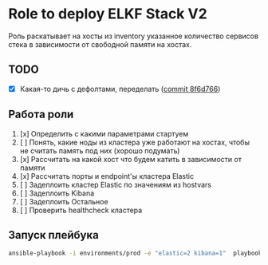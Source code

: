 # Role to deploy ELKF Stack V2

Роль раскатывает на хосты из inventory указанное количество сервисов стека в зависимости от свободной памяти на хостах.

## TODO
- [x] Какая-то дичь с дефолтами, переделать ([commit 8f6d766](https://github.com/deathjoin/ansible-elkf/commit/8f6d76600315413d696700b84a859f9eb1d4a43a))

## Работа роли
1. [x] Определить с какими параметрами стартуем
2. [ ] Понять, какие ноды из кластера уже работают на хостах, чтобы не считать память под них (хорошо подумать)
3. [x] Рассчитать на какой хост что будем катить в зависимости от памяти 
4. [x] Рассчитать порты и endpoint'ы кластера Elastic
5. [ ] Задеплоить кластер Elastic по значениям из hostvars
6. [ ] Задеплоить Kibana
7. [ ] Задеплоить Остальное
8. [ ] Проверить healthcheck кластера

## Запуск плейбука
```bash
ansible-playbook -i environments/prod -e "elastic=2 kibana=1"  playbooks/install-elkf.yml 
```